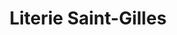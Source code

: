 ---
title: "Literie Saint-Gilles"
url: /saint-gilles-croix-de-vie/literie-saint-gilles/
shop: Betten
---